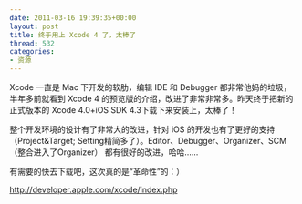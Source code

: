 ```yaml
---
date: 2011-03-16 19:39:35+00:00
layout: post
title: 终于用上 Xcode 4 了，太棒了
thread: 532
categories:
- 资源
---
```


Xcode 一直是 Mac 下开发的软肋，编辑 IDE 和 Debugger 都非常他妈的垃圾，半年多前就看到 Xcode 4 的预览版的介绍，改进了非常非常多。昨天终于把新的正式版本的 Xcode 4.0+iOS SDK 4.3下载下来安装上，太棒了！  
  
整个开发环境的设计有了非常大的改进，针对 iOS 的开发也有了更好的支持（Project&Target; Setting精简多了）。Editor、Debugger、Organizer、SCM（整合进入了Organizer） 都有很好的改进，哈哈……  
  
有需要的快去下载吧，这次真的是“革命性”的：）  
  
http://developer.apple.com/xcode/index.php
